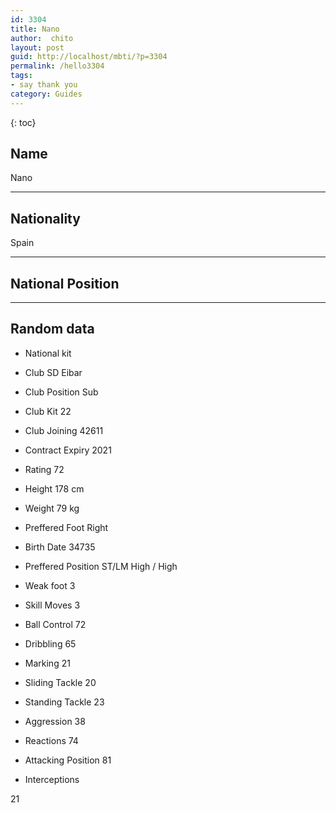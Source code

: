 ```yaml
---
id: 3304
title: Nano
author:  chito 
layout: post
guid: http://localhost/mbti/?p=3304
permalink: /hello3304
tags:
- say thank you
category: Guides
---
```



{: toc}


## Name  
Nano 

* * *

## Nationality  
Spain 

* * *

## National Position 

* * *

## Random data 

  * National kit 
  * Club 
SD Eibar 

  * Club Position 
Sub 

  * Club Kit 
22 

  * Club Joining 
42611 

  * Contract Expiry 
2021 

  * Rating 
72 

  * Height 
178 cm 

  * Weight 
79 kg 

  * Preffered Foot 
Right 

  * Birth Date 
34735 

  * Preffered Position 
ST/LM High / High 

  * Weak foot 
3 

  * Skill Moves 
3 

  * Ball Control 
72 

  * Dribbling 
65 

  * Marking 
21 

  * Sliding Tackle 
20 

  * Standing Tackle 
23 

  * Aggression 
38 

  * Reactions 
74 

  * Attacking Position 
81 

  * Interceptions 

21</ul>